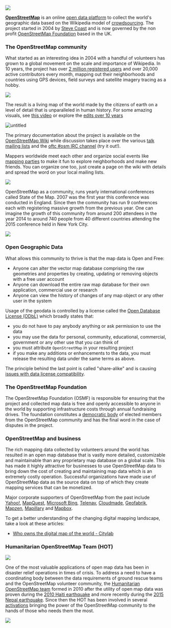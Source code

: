 ![](https://pbs.twimg.com/profile_images/1332105692/OSM_fixed_512.png)

**[OpenStreetMap](http://www.openstreetmap.org)** is an online [open data platform](https://en.wikipedia.org/wiki/Open_data) to collect the world's geographic data based on the Wikipedia model of [crowdsourcing](https://en.wikipedia.org/wiki/Crowdsourcing).
The project started in 2004 by [Steve Coast](http://wiki.openstreetmap.org/wiki/User:Steve) and is now governed by the non profit [OpenStreetMap Foundation](https://wiki.osmfoundation.org/wiki/Main_Page) based in the UK. 

### The OpenStreetMap community
What started as an interesting idea in 2004 with a handful of volunteers has grown to a global movement on the scale and importance of Wikipedia. In 10 years, the project has over [2 million registered users](http://www.openstreetmap.org/stats/data_stats.html) and over 20,000 active contributors every month, mapping out their neighborhoods and countries using GPS devices, field surveys and satellite imagery tracing as a hobby.

![](http://wiki.openstreetmap.org/w/images/9/90/Active_contributors_month.png)

The result is a living map of the world made by the citizens of earth on a level of detail that is unparalleled in human history. For some amazing visuals, see [this video](https://vimeo.com/83164362) or explore the [edits over 10 years](https://www.mapbox.com/ten-years-openstreetmap/#0.000000/8.407168/2)

![untitled](https://cloud.githubusercontent.com/assets/126868/8614000/fbfac286-2702-11e5-95f0-62ee0b4a3bfd.gif)

The primary documentation about the project is available on the [OpenStreetMap Wiki](http://wiki.openstreetmap.org/wiki/Main_Page) while discussion takes place over the various [talk mailing lists](https://lists.openstreetmap.org/listinfo) and the [oftc #osm IRC channel](http://irc.openstreetmap.org) (try it out!).

Mappers worldwide meet each other and organize social events like [mapping parties](http://wiki.openstreetmap.org/wiki/Mapping_parties) to make it fun to explore neighborhoods and make new friends. You can organize one too, just create a page on the wiki with details and spread the word on your local mailing lists.

![](http://wiki.openstreetmap.org/w/images/thumb/e/ee/2014_Natori_mapping_event.jpg/800px-2014_Natori_mapping_event.jpg)

OpenStreetMap as a community, runs yearly international conferences called State of the Map. 2007 was the first year this conference was conducted in England. Since then the community has run 9 conferences each with registering massive growth from the previous year. One can imagine the growth of this community from around 200 attendees in the year 2014 to around 740 people from 40 different countries attending the 2015 conference held in New York City. 

![](http://wiki.openstreetmap.org/w/images/thumb/6/68/SOTMUS_2015_audience.jpg/799px-SOTMUS_2015_audience.jpg)

### Open Geographic Data

What allows this community to thrive is that the map data is Open and Free:
- Anyone can alter the vector map database comprising the raw geometries and properties by creating, updating or removing objects with a free user account
- Anyone can download the entire raw map database for their own application, commercial use or research
- Anyone can view the history of changes of any map object or any other user in the system

Usage of the geodata is controlled by a license called the [Open Database License (ODbL)](https://wiki.osmfoundation.org/wiki/License) which broadly states that:
- you do not have to pay anybody anything or ask permission to use the data
- you may use the data for personal, community, educational, commercial, government or any other use that you can think of
- you must attribute `OpenStreetMap` in your resulting project
- if you make any additions or enhancements to the data, you must release the resulting data under the same terms as above.

The principle behind the last point is called "share-alike" and is causing [issues with data license compatibility](http://www.openstreetmap.org/user/lxbarth/diary/21221).

### The OpenStreetMap Foundation
The OpenStreetMap Foundation (OSMF) is responsible for ensuring that the project and collected map data is free and openly accessible to anyone in the world by supporting infrastructure costs through annual fundraising drives. The foundation constitutes a [democratic body](https://wiki.osmfoundation.org/wiki/Join) of elected members from the OpenStreetMap community and has the final word in the case of disputes in the project.

### OpenStreetMap and business
The rich mapping data collected by volunteers around the world has resulted in an open map database that is vastly more detailed, customizable and maintainable than any proprietary map database on a global scale. This has made it highly attractive for businesses to use OpenStreetMap data to bring down the cost of creating and maintaining map data which is an extremely costly operation. Successful organizations have made use of OpenStreetMap data as the source data on top of which they create mapping services that can be monetized.

Major corporate supporters of OpenStreetMap from the past include [Yahoo!](http://wiki.openstreetmap.org/wiki/Yahoo!_Aerial_Imagery), [MapQuest](http://wiki.openstreetmap.org/wiki/MapQuest), [Microsoft Bing](http://wiki.openstreetmap.org/wiki/Bing), [Telenav](http://wiki.openstreetmap.org/wiki/Telenav), [Cloudmade](http://wiki.openstreetmap.org/wiki/CloudMade), [Geofabrik](http://wiki.openstreetmap.org/wiki/Geofabrik), [Mapzen](http://wiki.openstreetmap.org/wiki/Mapzen), [Mapillary](http://wiki.openstreetmap.org/wiki/Mapillary) and [Mapbox](http://wiki.openstreetmap.org/wiki/Mapbox).

To get a better understanding of the changing digital mapping landscape, take a look at these articles:
- [Who owns the digital map of the world - Citylab](http://www.citylab.com/design/2015/06/who-owns-the-digital-map-of-the-world/396119/)

### Humanitarian OpenStreetMap Team (HOT)

![](http://hotosm.org/sites/default/themes/hot/logo.png)

One of the most valuable applications of open map data has been in disaster relief operations in times of crisis. To address a need to have a coordinating body between the data requirements of ground rescue teams and the OpenStreetMap volunteer community, the [Humanitarian OpenStreetMap team](http://hotosm.org/) formed in 2010 after the utility of open map data was proven during the [2010 Haiti earthquake](http://gadgetwise.blogs.nytimes.com/2010/01/27/digital-help-for-haiti/?_r=0) and more recently during the [2015 Nepal earthquake](https://www.mapbox.com/blog/mapping-nepal/). Since then the HOT has been involved in several [activations](http://wiki.openstreetmap.org/wiki/HOT_activation) bringing the power of the OpenStreetMap community to the hands of those who needs them the most.

![](http://wiki.openstreetmap.org/w/images/thumb/8/8e/Map_Poster_DSWD_Operations_Center.jpg/350px-Map_Poster_DSWD_Operations_Center.jpg)